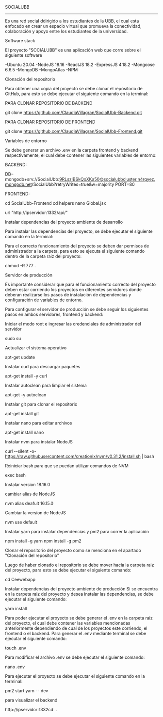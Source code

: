 SOCIALUBB
_________________________________________________________________

Es una red social ddirigido a los estudiantes de la UBB, el cual esta enfocado en crear un espacio virtual que promueva la conectividad, colaboración y apoyo entre los estudiantes de la universidad.

Software stack

El proyecto "SOCIALUBB" es una aplicación web que corre sobre el siguiente software

-Ubuntu 20.04
-NodeJS 18.16
-ReactJS 18.2
-ExpressJS 4.18.2
-Mongoose 6.6.5
-MongoDB
-MongoAtlas
-NPM

Clonación del repositorio 

Para obtener una copia del proyecto se debe clonar el repositorio de GitHub, para esto se debe ejecutar el siguiente comando en la terminal:

PARA CLONAR REPOSITORIO DE BACKEND

git clone https://github.com/ClaudiaVillagran/SocialUbb-Backend.git

PARA CLONAR REPOSITORIO DE FRONTEND

git clone https://github.com/ClaudiaVillagran/SocialUbb-Frontend.git

Variables de entorno

Se debe generar un archivo .env en la carpeta frontend y backend respectivamente, el cual debe contener las siguientes variables de entorno:

BACKEND:

DB= mongodb+srv://SocialUbb:9RLszlBSkQoXKa50@socialubbcluster.n4rqyez.mongodb.net/SocialUbb?retryWrites=true&w=majority
PORT=80

FRONTEND:

cd SocialUbb-Frontend
cd helpers
nano Global.jsx

url:"http://ipservidor:1332/api/"

Instalar dependencias del proyecto ambiente de desarrollo

Para instalar las dependencias del proyecto, se debe ejecutar el siguiente comando en la terminal:

Para el correcto funcionamiento del proyecto se deben dar permisos de administrador a la carpeta, para esto se ejecuta el siguiente comando dentro de la carpeta raiz del proyecto:

chmod -R 777 .

Servidor de producción

Es importante considerar que para el funcionamiento correcto del proyecto deben estar corriendo los proyectos en diferentes servidores donde deberan realizarse los pasos de instalación de dependencias y configuración de variables de entorno.

Para configurar el servidor de producción se debe seguir los siguientes pasos en ambos servidores, frontend y backend:

Iniciar el modo root e ingresar las credenciales de administrador del servidor

sudo su

Actualizar el sistema operativo

apt-get update

Instalar curl para descargar paquetes

apt-get install -y curl

Instalar autoclean para limpiar el sistema

apt-get -y autoclean

Instalar git para clonar el repositorio

apt-get install git

Instalar nano para editar archivos

apt-get install nano

Instalar nvm para instalar NodeJS

curl --silent -o- https://raw.githubusercontent.com/creationix/nvm/v0.31.2/install.sh | bash

Reiniciar bash para que se puedan utilizar comandos de NVM

exec bash

Instalar version 18.16.0

cambiar alias de NodeJS

nvm alias deafult 16.15.0

Cambiar la version de NodeJS

nvm use default

Instalar yarn para instalar dependencias y pm2 para correr la aplicación

npm install -g yarn
npm install -g pm2

Clonar el repositorio del proyecto como se menciona en el apartado "Clonación del repositorio"

Luego de haber clonado el repositorio se debe mover hacia la carpeta raiz del proyecto, para esto se debe ejecutar el siguiente comando:

cd Ceewebapp

Instalar dependencias del proyecto ambiente de producción
Si se encuentra en la carpeta raiz del proyecto y desea instalar las dependencias, se debe ejecutar el siguiente comando:

yarn install

Para poder ejecutar el proyecto se debe generar el .env en la carpeta raiz del proyecto, el cual debe contener las variables mencionadas anteriormente dependiendo de cual de los proyectos este corriendo, el frontend o el backend. Para generar el .env mediante terminal se debe ejecutar el siguiente comando:

touch .env

Para modificar el archivo .env se debe ejecutar el siguiente comando:

nano .env

Para ejecutar el proyecto se debe ejecutar el siguiente comando en la terminal:

pm2 start yarn -- dev

para visualizar el backend

http://ipservidor:1332cd ..
